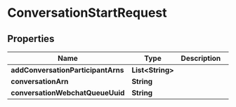 

# ConversationStartRequest


## Properties

| Name | Type | Description | Notes |
|------------ | ------------- | ------------- | -------------|
|**addConversationParticipantArns** | **List&lt;String&gt;** |  |  [optional] |
|**conversationArn** | **String** |  |  [optional] |
|**conversationWebchatQueueUuid** | **String** |  |  [optional] |



